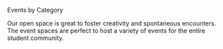 Events by Category

<p class="align-left">Our open space is great to foster creativity and spontaneous encounters. The event spaces are perfect to host a variety of events for the entire student community.</p>









